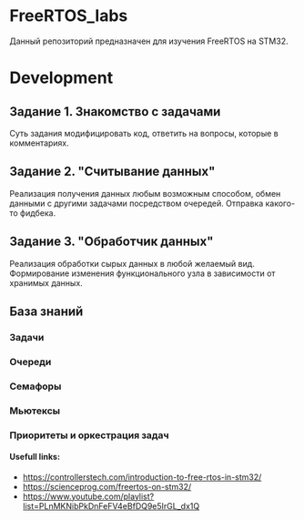 # FreeRTOS_labs
Данный репозиторий предназначен для изучения FreeRTOS на STM32. 

# Development


## Задание 1. Знакомство с задачами
Суть задания модифицировать код, ответить на вопросы, которые в комментариях.

## Задание 2. "Считывание данных"
Реализация получения данных любым возможным способом, обмен данными с другими задачами посредством очередей. Отправка какого-то фидбека.

## Задание 3. "Обработчик данных"
Реализация обработки сырых данных в любой желаемый вид. Формирование изменения функционального узла в зависимости от хранимых данных.


## База знаний 
### Задачи
### Очереди
### Семафоры
### Мьютексы
### Приоритеты и оркестрация задач

#### Usefull links:
- https://controllerstech.com/introduction-to-free-rtos-in-stm32/
- https://scienceprog.com/freertos-on-stm32/    
- https://www.youtube.com/playlist?list=PLnMKNibPkDnFeFV4eBfDQ9e5IrGL_dx1Q

